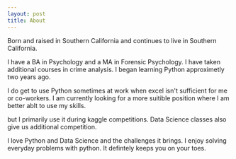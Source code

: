 ```yaml
---
layout: post
title: About
---
```


Born and raised in Southern California and continues to live in Southern California.

I have a BA in Psychology and a MA in Forensic Psychology. I have taken additional courses in crime analysis. I began learning Python approximetly two years ago.

I do get to use Python sometimes at work when excel isn't sufficient for me or co-workers. I am currently looking for a more suitible position where I am better ablt to use my skills.

but I primarily use it during kaggle competitions. Data Science classes also give us additional competition.

I love Python and Data Science and the challenges it brings. I enjoy solving everyday problems with python. It defintely keeps you on your toes.

